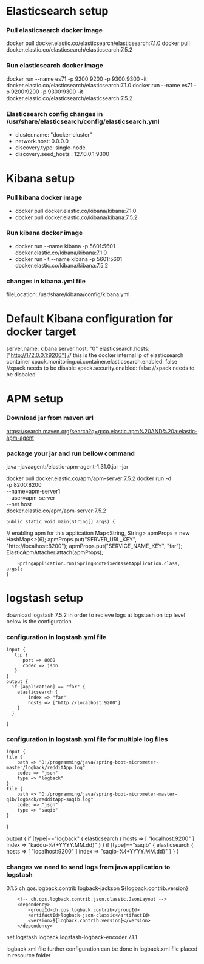 # Elasticsearch setup

### Pull elasticsearch docker image
docker pull docker.elastic.co/elasticsearch/elasticsearch:7.1.0
docker pull docker.elastic.co/elasticsearch/elasticsearch:7.5.2


### Run elasticsearch docker image
docker run --name es71 -p 9200:9200 -p 9300:9300 -it docker.elastic.co/elasticsearch/elasticsearch:7.1.0
docker run --name es71 -p 9200:9200 -p 9300:9300 -it docker.elastic.co/elasticsearch/elasticsearch:7.5.2

### Elasticsearch config changes in /usr/share/elasticsearch/config/elasticsearch.yml
* cluster.name: "docker-cluster"
* network.host: 0.0.0.0
* discovery.type: single-node
* discovery.seed_hosts : 127.0.0.1:9300



# Kibana setup
### Pull kibana docker image
* docker pull docker.elastic.co/kibana/kibana:7.1.0
* docker pull docker.elastic.co/kibana/kibana:7.5.2


### Run kibana docker image
* docker run --name kibana -p 5601:5601 docker.elastic.co/kibana/kibana:7.1.0
* docker run -it --name kibana -p 5601:5601 docker.elastic.co/kibana/kibana:7.5.2


### changes in kibana.yml file
fileLocation: /usr/share/kibana/config/kibana.yml
# Default Kibana configuration for docker target
server.name: kibana
server.host: "0"
elasticsearch.hosts: ["http://172.0.0.1:9200"] // this is the docker internal ip of elasticsearch container
xpack.monitoring.ui.container.elasticsearch.enabled: false  //xpack needs to be disable
xpack.security.enabled: false                               //xpack needs to be disbaled


# APM setup
### Download jar from maven url
https://search.maven.org/search?q=g:co.elastic.apm%20AND%20a:elastic-apm-agent
### package your jar and run bellow command
java -javaagent:<jar location>/elastic-apm-agent-1.31.0.jar -jar <application jar location>
	
docker pull docker.elastic.co/apm/apm-server:7.5.2
docker run -d \
  -p 8200:8200 \
  --name=apm-server1 \
  --user=apm-server \
  --net host \
  docker.elastic.co/apm/apm-server:7.5.2 

	public static void main(String[] args) {

//		enabling apm for this application
		Map<String, String> apmProps = new HashMap<>(6);
		apmProps.put("SERVER_URL_KEY", "http://localhost:8200");
		apmProps.put("SERVICE_NAME_KEY", "far");
		ElasticApmAttacher.attach(apmProps);

		SpringApplication.run(SpringBootFixedAssetApplication.class, args);
	}


# logstash setup
  download logstash 7.5.2
  in order to recieve logs at logstash on tcp level below is the configuration
  ### configuration in logstash.yml file
    input {
       tcp {
          port => 8089
          codec => json
       }
    }
    output {
      if [application] == "far" {
        elasticsearch {
            index => "far"
            hosts => ["http://localhost:9200"]
        }
      }

    }
### configuration in logstash.yml file for multiple log files
    input {
    file {
        path => "D:/programming/java/spring-boot-micrometer-master/logback/redditApp.log"
        codec => "json"
        type => "logback"
    }
    file {
        path => "D:/programming/java/spring-boot-micrometer-master-qib/logback/redditApp-saqib.log"
        codec => "json"
        type => "saqib"
    }
}

output {
    if [type]=="logback" {
         elasticsearch {
             hosts => [ "localhost:9200" ]
             index => "kaddu-%{+YYYY.MM.dd}"
        }
    }
    if [type]=="saqib" {
         elasticsearch {
             hosts => [ "localhost:9200" ]
             index => "saqib-%{+YYYY.MM.dd}"
        }
    }
}

  
  ### changes we need to send logs from java application to logstash
  <properties>
		<logback.contrib.version>0.1.5</logback.contrib.version>
	</properties>
  <dependency>
			<groupId>ch.qos.logback.contrib</groupId>
			<artifactId>logback-jackson</artifactId>
			<version>${logback.contrib.version}</version>
		</dependency>

		<!-- ch.qos.logback.contrib.json.classic.JsonLayout -->
		<dependency>
			<groupId>ch.qos.logback.contrib</groupId>
			<artifactId>logback-json-classic</artifactId>
			<version>${logback.contrib.version}</version>
		</dependency>
  
  <dependency>
			<groupId>net.logstash.logback</groupId>
			<artifactId>logstash-logback-encoder</artifactId>
			<version> 7.1.1</version>
		</dependency>
  
  logback.xml file
  further configuration can be done in logback.xml file placed in resource folder
 


